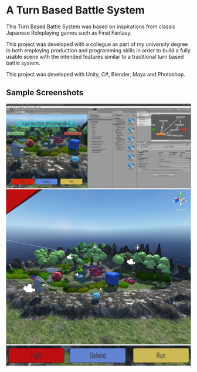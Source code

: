 # A Turn Based Battle System

This Turn Based Battle System was based on inspirations from classic Japanese Roleplaying games such as Final Fantasy.

This project was developed with a collegue as part of my university degree in both employing production and programming skills in order to build a fully usable scene with the intended features similar to a traditional turn based battle system.

This project was developed with Unity, C#, Blender, Maya and Photoshop.


## Sample Screenshots

![](./Images/s1.png)
![](./Images/s2.png)
![](./Images/s3.png)
